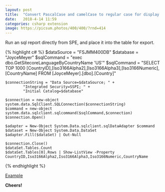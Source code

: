 ```yaml
---
layout: post
title:  "Convert PascalCase and camelCase to regular case for display | C# Extension"
date:   2018-4-14 11:59
categories: csharp extension
image: https://picsum.photos/400/400/?rnd=414
---
```


Run an sql report directly from SPE, and place it into the table for export.

{% highlight c# %}
    $dataSource = "FSJMM400DB"
    $database = "JoyceMeyer"
    $sqlCommand = "exec dbo.GetSitecoreLanguageByCountryName 'US'"
    $sqlCommand = "SELECT TOP 1000 [CountryID],[Iso3166Alpha2],[Iso3166Alpha3],[Iso3166Numeric],[CountryName] FROM [JoyceMeyer].[dbo].[Country]"

    $connectionString = "Data Source=$dataSource; " +
            "Integrated Security=SSPI; " +
            "Initial Catalog=$database"

    $connection = new-object system.data.SqlClient.SQLConnection($connectionString)
    $command = new-object system.data.sqlclient.sqlcommand($sqlCommand,$connection)
    $connection.Open()

    $adapter = New-Object System.Data.sqlclient.sqlDataAdapter $command
    $dataset = New-Object System.Data.DataSet
    $adapter.Fill($dataSet) | Out-Null

    $connection.Close()
    $dataSet.Tables.Count
    $dataSet.Tables[0].Rows | Show-ListView -Property CountryID,Iso3166Alpha2,Iso3166Alpha3,Iso3166Numeric,CountryName
{% endhighlight %}

[Example](http://rextester.com/HBYB76114)

**Cheers!**
